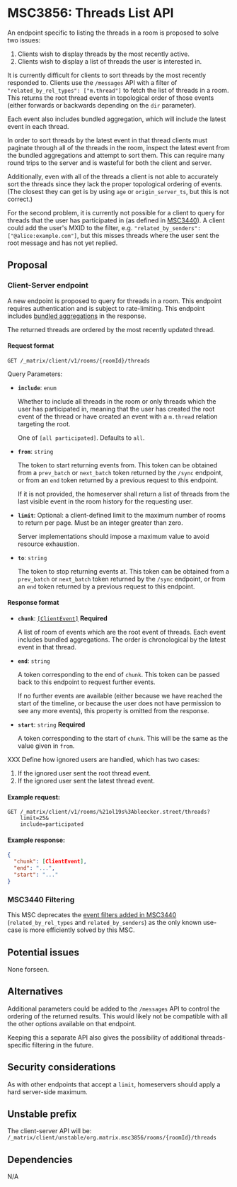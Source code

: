 # MSC3856: Threads List API

An endpoint specific to listing the threads in a room is proposed to solve two
issues:

1. Clients wish to display threads by the most recently active.
2. Clients wish to display a list of threads the user is interested in.

It is currently difficult for clients to sort threads by the most recently
responded to. Clients use the `/messages` API with a filter of
`"related_by_rel_types": ["m.thread"]` to fetch the list of threads in a room. This
returns the root thread events in topological order of those events (either
forwards or backwards depending on the `dir` parameter).

Each event also includes bundled aggregation, which will include the latest
event in each thread.

In order to sort threads by the latest event in that thread clients must
paginate through all of the threads in the room, inspect the latest event from
the bundled aggregations and attempt to sort them. This can require many round
trips to the server and is wasteful for both the client and server.

Additionally, even with all of the threads a client is not able to accurately
sort the threads since they lack the proper topological ordering of events. (The
closest they can get is by using `age` or `origin_server_ts`, but this is not
correct.)

For the second problem, it is currently not possible for a client to query for
threads that the user has participated in (as defined in
[MSC3440](https://github.com/matrix-org/matrix-spec-proposals/blob/main/proposals/3440-threading-via-relations.md#event-format)).
A client could add the user's MXID to the filter, e.g. `"related_by_senders":["@alice:example.com"]`,
but this misses threads where the user sent the root message and has not yet replied.

## Proposal

### Client-Server endpoint

A new endpoint is proposed to query for threads in a room. This endpoint requires
authentication and is subject to rate-limiting. This endpoint includes
[bundled aggregations](https://spec.matrix.org/v1.3/client-server-api/#aggregations)
in the response.

The returned threads are ordered by the most recently updated thread.

#### Request format

```
GET /_matrix/client/v1/rooms/{roomId}/threads
```

Query Parameters:

* **`include`**: `enum`

  Whether to include all threads in the room or only threads which the user has
  participated in, meaning that the user has created the root event of the thread
  or have created an event with a `m.thread` relation targeting the root.

  One of `[all participated]`. Defaults to `all`.
* **`from`**: `string`

  The token to start returning events from. This token can be obtained from a
  `prev_batch` or `next_batch` token returned by the `/sync` endpoint, or from
  an `end` token returned by a previous request to this endpoint.

  If it is not provided, the homeserver shall return a list of threads from the
  last visible event in the room history for the requesting user.
* **`limit`**: Optional: a client-defined limit to the maximum
  number of rooms to return per page. Must be an integer greater than zero.

  Server implementations should impose a maximum value to avoid resource
  exhaustion.
* **`to`**: `string`

  The token to stop returning events at. This token can be obtained from a
  `prev_batch` or `next_batch` token returned by the `/sync` endpoint, or from
  an `end` token returned by a previous request to this endpoint.

#### Response format

* **`chunk`**: [`[ClientEvent]`](https://spec.matrix.org/v1.3/client-server-api/#room-event-format) **Required**

  A list of room of events which are the root event of threads. Each event includes
  bundled aggregations. The order is chronological by the latest event in that thread.
* **`end`**: `string`

  A token corresponding to the end of `chunk`. This token can be passed back to
  this endpoint to request further events.

  If no further events are available (either because we have reached the start
  of the timeline, or because the user does not have permission to see any more
  events), this property is omitted from the response.
* **`start`**: `string` **Required**

  A token corresponding to the start of `chunk`. This will be the same as the
  value given in `from`.

XXX Define how ignored users are handled, which has two cases:

1. If the ignored user sent the root thread event.
2. If the ignored user sent the latest thread event.

#### Example request:

```
GET /_matrix/client/v1/rooms/%21ol19s%3Ableecker.street/threads?
    limit=25&
    include=participated
```

#### Example response:

```json
{
  "chunk": [ClientEvent],
  "end": "...",
  "start": "..."
}
```

### MSC3440 Filtering

This MSC deprecates the [event filters added in MSC3440](https://github.com/matrix-org/matrix-spec-proposals/blob/main/proposals/3440-threading-via-relations.md#fetch-all-threads-in-a-room)
(`related_by_rel_types` and `related_by_senders`) as the only known use-case is
more efficiently solved by this MSC.

## Potential issues

None forseen.

## Alternatives

Additional parameters could be added to the `/messages` API to control the ordering
of the returned results. This would likely not be compatible with all the other
options available on that endpoint.

Keeping this a separate API also gives the possibility of additional threads-specific
filtering in the future.

## Security considerations

As with other endpoints that accept a `limit`, homeservers should apply a hard
server-side maximum.

## Unstable prefix

The client-server API will be: `/_matrix/client/unstable/org.matrix.msc3856/rooms/{roomId}/threads`

## Dependencies

N/A
